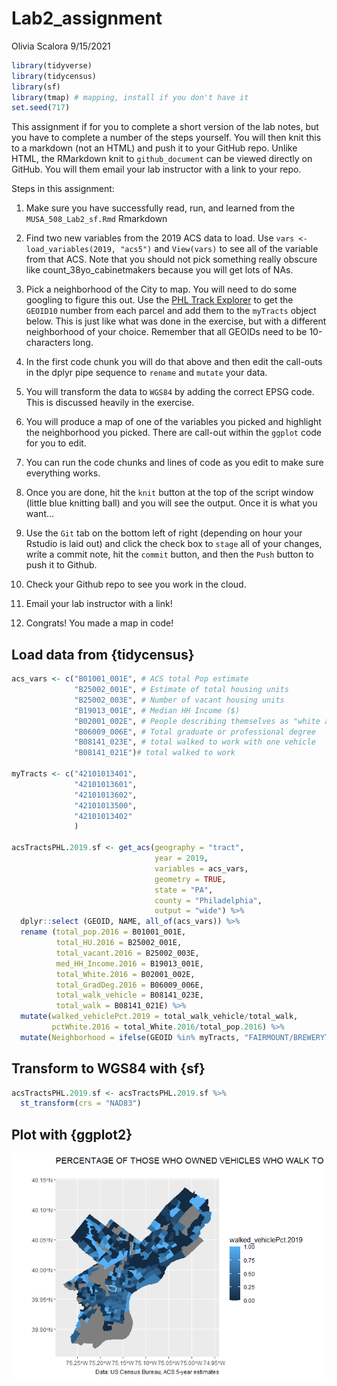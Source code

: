 Lab2\_assignment
================
Olivia Scalora
9/15/2021

``` r
library(tidyverse)
library(tidycensus)
library(sf)
library(tmap) # mapping, install if you don't have it
set.seed(717)
```

This assignment if for you to complete a short version of the lab notes,
but you have to complete a number of the steps yourself. You will then
knit this to a markdown (not an HTML) and push it to your GitHub repo.
Unlike HTML, the RMarkdown knit to `github_document` can be viewed
directly on GitHub. You will them email your lab instructor with a link
to your repo.

Steps in this assignment:

1.  Make sure you have successfully read, run, and learned from the
    `MUSA_508_Lab2_sf.Rmd` Rmarkdown

2.  Find two new variables from the 2019 ACS data to load. Use
    `vars <- load_variables(2019, "acs5")` and `View(vars)` to see all
    of the variable from that ACS. Note that you should not pick
    something really obscure like count\_38yo\_cabinetmakers because you
    will get lots of NAs.

3.  Pick a neighborhood of the City to map. You will need to do some
    googling to figure this out. Use the [PHL Track
    Explorer](https://data-phl.opendata.arcgis.com/datasets/census-tracts-2010/explore?location=40.002759%2C-75.119097%2C11.91)
    to get the `GEOID10` number from each parcel and add them to the
    `myTracts` object below. This is just like what was done in the
    exercise, but with a different neighborhood of your choice. Remember
    that all GEOIDs need to be 10-characters long.

4.  In the first code chunk you will do that above and then edit the
    call-outs in the dplyr pipe sequence to `rename` and `mutate` your
    data.

5.  You will transform the data to `WGS84` by adding the correct EPSG
    code. This is discussed heavily in the exercise.

6.  You will produce a map of one of the variables you picked and
    highlight the neighborhood you picked. There are call-out within the
    `ggplot` code for you to edit.

7.  You can run the code chunks and lines of code as you edit to make
    sure everything works.

8.  Once you are done, hit the `knit` button at the top of the script
    window (little blue knitting ball) and you will see the output. Once
    it is what you want…

9.  Use the `Git` tab on the bottom left of right (depending on hour
    your Rstudio is laid out) and click the check box to `stage` all of
    your changes, write a commit note, hit the `commit` button, and then
    the `Push` button to push it to Github.

10. Check your Github repo to see you work in the cloud.

11. Email your lab instructor with a link!

12. Congrats! You made a map in code!

## Load data from {tidycensus}

``` r
acs_vars <- c("B01001_001E", # ACS total Pop estimate
              "B25002_001E", # Estimate of total housing units
              "B25002_003E", # Number of vacant housing units
              "B19013_001E", # Median HH Income ($)
              "B02001_002E", # People describing themselves as "white alone"
              "B06009_006E", # Total graduate or professional degree
              "B08141_023E", # total walked to work with one vehicle
              "B08141_021E")# total walked to work

myTracts <- c("42101013401", 
              "42101013601", 
              "42101013602", 
              "42101013500", 
              "42101013402"
              )
              
acsTractsPHL.2019.sf <- get_acs(geography = "tract",
                                year = 2019, 
                                variables = acs_vars, 
                                geometry = TRUE, 
                                state = "PA", 
                                county = "Philadelphia", 
                                output = "wide") %>% 
  dplyr::select (GEOID, NAME, all_of(acs_vars)) %>%
  rename (total_pop.2016 = B01001_001E,
          total_HU.2016 = B25002_001E,
          total_vacant.2016 = B25002_003E,
          med_HH_Income.2016 = B19013_001E,
          total_White.2016 = B02001_002E,
          total_GradDeg.2016 = B06009_006E,
          total_walk_vehicle = B08141_023E,
          total_walk = B08141_021E) %>%
  mutate(walked_vehiclePct.2019 = total_walk_vehicle/total_walk,
         pctWhite.2016 = total_White.2016/total_pop.2016) %>%
  mutate(Neighborhood = ifelse(GEOID %in% myTracts, "FAIRMOUNT/BREWERYTOWN", "REST OF PHILADELPHIA"))
```

## Transform to WGS84 with {sf}

``` r
acsTractsPHL.2019.sf <- acsTractsPHL.2019.sf %>% 
  st_transform(crs = "NAD83")
```

## Plot with {ggplot2}

![](Lab2_files/figure-gfm/ggplot_geom_sf-1.png)<!-- -->

